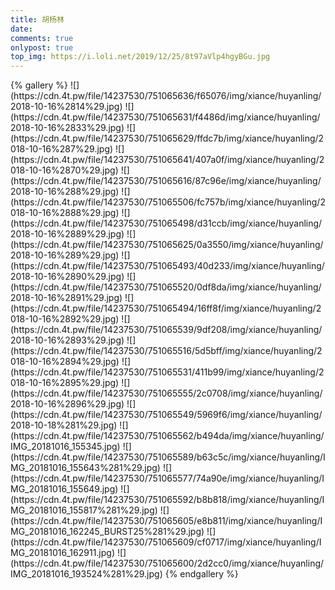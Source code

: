 ```yaml
---
title: 胡杨林
date: 
comments: true
onlypost: true
top_img: https://i.loli.net/2019/12/25/8t97aVlp4hgyBGu.jpg
---
```

<div bg-lazy>
{% gallery %}
![](https://cdn.4t.pw/file/14237530/751065636/f65076/img/xiance/huyanling/2018-10-16%2814%29.jpg)
![](https://cdn.4t.pw/file/14237530/751065631/f4486d/img/xiance/huyanling/2018-10-16%2833%29.jpg)
![](https://cdn.4t.pw/file/14237530/751065629/ffdc7b/img/xiance/huyanling/2018-10-16%287%29.jpg)
![](https://cdn.4t.pw/file/14237530/751065641/407a0f/img/xiance/huyanling/2018-10-16%2870%29.jpg)
![](https://cdn.4t.pw/file/14237530/751065616/87c96e/img/xiance/huyanling/2018-10-16%288%29.jpg)
![](https://cdn.4t.pw/file/14237530/751065506/fc757b/img/xiance/huyanling/2018-10-16%2888%29.jpg)
![](https://cdn.4t.pw/file/14237530/751065498/d31ccb/img/xiance/huyanling/2018-10-16%2889%29.jpg)
![](https://cdn.4t.pw/file/14237530/751065625/0a3550/img/xiance/huyanling/2018-10-16%289%29.jpg)
![](https://cdn.4t.pw/file/14237530/751065493/40d233/img/xiance/huyanling/2018-10-16%2890%29.jpg)
![](https://cdn.4t.pw/file/14237530/751065520/0df8da/img/xiance/huyanling/2018-10-16%2891%29.jpg)
![](https://cdn.4t.pw/file/14237530/751065494/16ff8f/img/xiance/huyanling/2018-10-16%2892%29.jpg)
![](https://cdn.4t.pw/file/14237530/751065539/9df208/img/xiance/huyanling/2018-10-16%2893%29.jpg)
![](https://cdn.4t.pw/file/14237530/751065516/5d5bff/img/xiance/huyanling/2018-10-16%2894%29.jpg)
![](https://cdn.4t.pw/file/14237530/751065531/411b99/img/xiance/huyanling/2018-10-16%2895%29.jpg)
![](https://cdn.4t.pw/file/14237530/751065555/2c0708/img/xiance/huyanling/2018-10-16%2896%29.jpg)
![](https://cdn.4t.pw/file/14237530/751065549/5969f6/img/xiance/huyanling/2018-10-18%281%29.jpg)
![](https://cdn.4t.pw/file/14237530/751065562/b494da/img/xiance/huyanling/IMG_20181016_155345.jpg)
![](https://cdn.4t.pw/file/14237530/751065589/b63c5c/img/xiance/huyanling/IMG_20181016_155643%281%29.jpg)
![](https://cdn.4t.pw/file/14237530/751065577/74a90e/img/xiance/huyanling/IMG_20181016_155649.jpg)
![](https://cdn.4t.pw/file/14237530/751065592/b8b818/img/xiance/huyanling/IMG_20181016_155817%281%29.jpg)
![](https://cdn.4t.pw/file/14237530/751065605/e8b811/img/xiance/huyanling/IMG_20181016_162245_BURST25%281%29.jpg)
![](https://cdn.4t.pw/file/14237530/751065609/cf0717/img/xiance/huyanling/IMG_20181016_162911.jpg)
![](https://cdn.4t.pw/file/14237530/751065600/2d2cc0/img/xiance/huyanling/IMG_20181016_193524%281%29.jpg)
{% endgallery %}
</div>